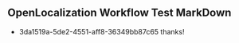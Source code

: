 ## OpenLocalization Workflow Test MarkDown
* 3da1519a-5de2-4551-aff8-36349bb87c65 
thanks!<!--HONumber=Mar16_HO3-->
